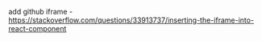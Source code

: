 add github iframe - https://stackoverflow.com/questions/33913737/inserting-the-iframe-into-react-component

